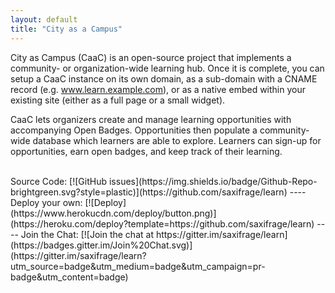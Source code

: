 ```yaml
---
layout: default
title: "City as a Campus"
---
```


City as Campus (CaaC) is an open-source project that implements a community- or organization-wide learning
hub. Once it is complete, you can setup a CaaC instance on its own domain, as a sub-domain with a CNAME record (e.g. www.learn.example.com), or as a native embed within your existing site (either as a full page or a small widget).

CaaC lets organizers create and manage learning opportunities with accompanying Open Badges. Opportunities then populate a community-wide database which learners are able to explore. Learners can sign-up for opportunities, earn open badges, and keep track of their learning.

<br/>
<span>Source Code: [![GitHub issues](https://img.shields.io/badge/Github-Repo-brightgreen.svg?style=plastic)](https://github.com/saxifrage/learn) ---- Deploy your own:
[![Deploy](https://www.herokucdn.com/deploy/button.png)](https://heroku.com/deploy?template=https://github.com/saxifrage/learn) ---- Join the Chat: [![Join the chat at https://gitter.im/saxifrage/learn](https://badges.gitter.im/Join%20Chat.svg)](https://gitter.im/saxifrage/learn?utm_source=badge&utm_medium=badge&utm_campaign=pr-badge&utm_content=badge)</span>
